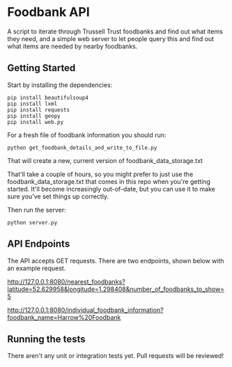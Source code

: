 # Foodbank API

A script to iterate through Trussell Trust foodbanks and find out what items they need, and a simple web server to let people query this and find out what items are needed by nearby foodbanks.


## Getting Started

Start by installing the dependencies:

```
pip install beautifulsoup4
pip install lxml
pip install requests
pip install geopy
pip install web.py
```

For a fresh file of foodbank information you should run:
```
python get_foodbank_details_and_write_to_file.py
```

That will create a new, current version of foodbank_data_storage.txt

That'll take a couple of hours, so you might prefer to just use the foodbank_data_storage.txt that comes in this repo when you're getting started. It'll become increasingly out-of-date, but you can use it to make sure you've set things up correctly.

Then run the server:
```
python server.py
```


## API Endpoints

The API accepts GET requests. There are two endpoints, shown below with an example request.

http://127.0.0.1:8080/nearest_foodbanks?latitude=52.629958&longitude=1.298408&number_of_foodbanks_to_show=5

http://127.0.0.1:8080/individual_foodbank_information?foodbank_name=Harrow%20Foodbank


## Running the tests

There aren't any unit or integration tests yet. Pull requests will be reviewed!
